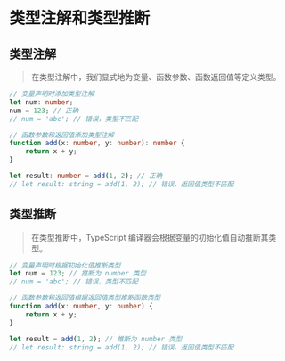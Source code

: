 # 类型注解和类型推断

## 类型注解

> 在类型注解中，我们显式地为变量、函数参数、函数返回值等定义类型。

```ts
// 变量声明时添加类型注解
let num: number;
num = 123; // 正确
// num = 'abc'; // 错误，类型不匹配

// 函数参数和返回值添加类型注解
function add(x: number, y: number): number {
    return x + y;
}

let result: number = add(1, 2); // 正确
// let result: string = add(1, 2); // 错误，返回值类型不匹配

```

## 类型推断

> 在类型推断中，TypeScript 编译器会根据变量的初始化值自动推断其类型。

```ts
// 变量声明时根据初始化值推断类型
let num = 123; // 推断为 number 类型
// num = 'abc'; // 错误，类型不匹配

// 函数参数和返回值根据返回值类型推断函数类型
function add(x: number, y: number) {
    return x + y;
}

let result = add(1, 2); // 推断为 number 类型
// let result: string = add(1, 2); // 错误，返回值类型不匹配
```